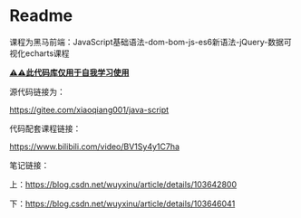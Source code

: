 # Readme

课程为黑马前端：JavaScript基础语法-dom-bom-js-es6新语法-jQuery-数据可视化echarts课程

**<u>⚠️⚠️此代码库仅用于自我学习使用</u>**

源代码链接为：

https://gitee.com/xiaoqiang001/java-script

代码配套课程链接：

https://www.bilibili.com/video/BV1Sy4y1C7ha

笔记链接：

上：https://blog.csdn.net/wuyxinu/article/details/103642800

下：https://blog.csdn.net/wuyxinu/article/details/103646041

